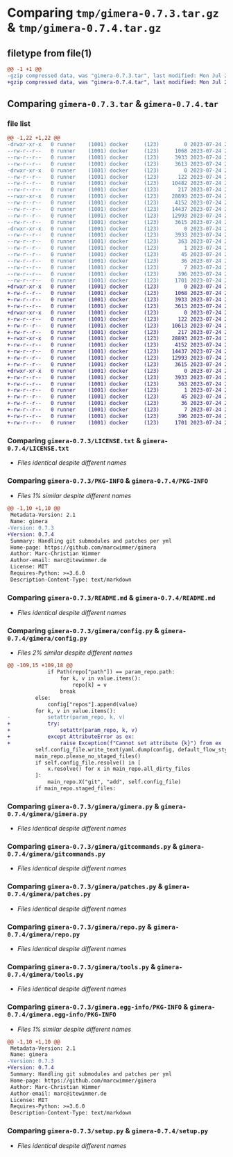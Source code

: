 # Comparing `tmp/gimera-0.7.3.tar.gz` & `tmp/gimera-0.7.4.tar.gz`

## filetype from file(1)

```diff
@@ -1 +1 @@
-gzip compressed data, was "gimera-0.7.3.tar", last modified: Mon Jul 24 22:29:47 2023, max compression
+gzip compressed data, was "gimera-0.7.4.tar", last modified: Mon Jul 24 22:34:46 2023, max compression
```

## Comparing `gimera-0.7.3.tar` & `gimera-0.7.4.tar`

### file list

```diff
@@ -1,22 +1,22 @@
-drwxr-xr-x   0 runner    (1001) docker     (123)        0 2023-07-24 22:29:47.524883 gimera-0.7.3/
--rw-r--r--   0 runner    (1001) docker     (123)     1068 2023-07-24 22:29:00.000000 gimera-0.7.3/LICENSE.txt
--rw-r--r--   0 runner    (1001) docker     (123)     3933 2023-07-24 22:29:47.524883 gimera-0.7.3/PKG-INFO
--rw-r--r--   0 runner    (1001) docker     (123)     3613 2023-07-24 22:29:00.000000 gimera-0.7.3/README.md
-drwxr-xr-x   0 runner    (1001) docker     (123)        0 2023-07-24 22:29:47.524883 gimera-0.7.3/gimera/
--rw-r--r--   0 runner    (1001) docker     (123)      122 2023-07-24 22:29:00.000000 gimera-0.7.3/gimera/__init__.py
--rw-r--r--   0 runner    (1001) docker     (123)    10482 2023-07-24 22:29:00.000000 gimera-0.7.3/gimera/config.py
--rw-r--r--   0 runner    (1001) docker     (123)      217 2023-07-24 22:29:00.000000 gimera-0.7.3/gimera/consts.py
--rwxr-xr-x   0 runner    (1001) docker     (123)    28893 2023-07-24 22:29:00.000000 gimera-0.7.3/gimera/gimera.py
--rw-r--r--   0 runner    (1001) docker     (123)     4152 2023-07-24 22:29:00.000000 gimera-0.7.3/gimera/gitcommands.py
--rw-r--r--   0 runner    (1001) docker     (123)    14437 2023-07-24 22:29:00.000000 gimera-0.7.3/gimera/patches.py
--rw-r--r--   0 runner    (1001) docker     (123)    12993 2023-07-24 22:29:00.000000 gimera-0.7.3/gimera/repo.py
--rw-r--r--   0 runner    (1001) docker     (123)     3615 2023-07-24 22:29:00.000000 gimera-0.7.3/gimera/tools.py
-drwxr-xr-x   0 runner    (1001) docker     (123)        0 2023-07-24 22:29:47.524883 gimera-0.7.3/gimera.egg-info/
--rw-r--r--   0 runner    (1001) docker     (123)     3933 2023-07-24 22:29:47.000000 gimera-0.7.3/gimera.egg-info/PKG-INFO
--rw-r--r--   0 runner    (1001) docker     (123)      363 2023-07-24 22:29:47.000000 gimera-0.7.3/gimera.egg-info/SOURCES.txt
--rw-r--r--   0 runner    (1001) docker     (123)        1 2023-07-24 22:29:47.000000 gimera-0.7.3/gimera.egg-info/dependency_links.txt
--rw-r--r--   0 runner    (1001) docker     (123)       45 2023-07-24 22:29:47.000000 gimera-0.7.3/gimera.egg-info/entry_points.txt
--rw-r--r--   0 runner    (1001) docker     (123)       36 2023-07-24 22:29:47.000000 gimera-0.7.3/gimera.egg-info/requires.txt
--rw-r--r--   0 runner    (1001) docker     (123)        7 2023-07-24 22:29:47.000000 gimera-0.7.3/gimera.egg-info/top_level.txt
--rw-r--r--   0 runner    (1001) docker     (123)      396 2023-07-24 22:29:47.524883 gimera-0.7.3/setup.cfg
--rw-r--r--   0 runner    (1001) docker     (123)     1701 2023-07-24 22:29:00.000000 gimera-0.7.3/setup.py
+drwxr-xr-x   0 runner    (1001) docker     (123)        0 2023-07-24 22:34:46.139651 gimera-0.7.4/
+-rw-r--r--   0 runner    (1001) docker     (123)     1068 2023-07-24 22:33:58.000000 gimera-0.7.4/LICENSE.txt
+-rw-r--r--   0 runner    (1001) docker     (123)     3933 2023-07-24 22:34:46.139651 gimera-0.7.4/PKG-INFO
+-rw-r--r--   0 runner    (1001) docker     (123)     3613 2023-07-24 22:33:58.000000 gimera-0.7.4/README.md
+drwxr-xr-x   0 runner    (1001) docker     (123)        0 2023-07-24 22:34:46.139651 gimera-0.7.4/gimera/
+-rw-r--r--   0 runner    (1001) docker     (123)      122 2023-07-24 22:33:58.000000 gimera-0.7.4/gimera/__init__.py
+-rw-r--r--   0 runner    (1001) docker     (123)    10613 2023-07-24 22:33:58.000000 gimera-0.7.4/gimera/config.py
+-rw-r--r--   0 runner    (1001) docker     (123)      217 2023-07-24 22:33:58.000000 gimera-0.7.4/gimera/consts.py
+-rwxr-xr-x   0 runner    (1001) docker     (123)    28893 2023-07-24 22:33:58.000000 gimera-0.7.4/gimera/gimera.py
+-rw-r--r--   0 runner    (1001) docker     (123)     4152 2023-07-24 22:33:58.000000 gimera-0.7.4/gimera/gitcommands.py
+-rw-r--r--   0 runner    (1001) docker     (123)    14437 2023-07-24 22:33:58.000000 gimera-0.7.4/gimera/patches.py
+-rw-r--r--   0 runner    (1001) docker     (123)    12993 2023-07-24 22:33:58.000000 gimera-0.7.4/gimera/repo.py
+-rw-r--r--   0 runner    (1001) docker     (123)     3615 2023-07-24 22:33:58.000000 gimera-0.7.4/gimera/tools.py
+drwxr-xr-x   0 runner    (1001) docker     (123)        0 2023-07-24 22:34:46.139651 gimera-0.7.4/gimera.egg-info/
+-rw-r--r--   0 runner    (1001) docker     (123)     3933 2023-07-24 22:34:46.000000 gimera-0.7.4/gimera.egg-info/PKG-INFO
+-rw-r--r--   0 runner    (1001) docker     (123)      363 2023-07-24 22:34:46.000000 gimera-0.7.4/gimera.egg-info/SOURCES.txt
+-rw-r--r--   0 runner    (1001) docker     (123)        1 2023-07-24 22:34:46.000000 gimera-0.7.4/gimera.egg-info/dependency_links.txt
+-rw-r--r--   0 runner    (1001) docker     (123)       45 2023-07-24 22:34:46.000000 gimera-0.7.4/gimera.egg-info/entry_points.txt
+-rw-r--r--   0 runner    (1001) docker     (123)       36 2023-07-24 22:34:46.000000 gimera-0.7.4/gimera.egg-info/requires.txt
+-rw-r--r--   0 runner    (1001) docker     (123)        7 2023-07-24 22:34:46.000000 gimera-0.7.4/gimera.egg-info/top_level.txt
+-rw-r--r--   0 runner    (1001) docker     (123)      396 2023-07-24 22:34:46.139651 gimera-0.7.4/setup.cfg
+-rw-r--r--   0 runner    (1001) docker     (123)     1701 2023-07-24 22:33:58.000000 gimera-0.7.4/setup.py
```

### Comparing `gimera-0.7.3/LICENSE.txt` & `gimera-0.7.4/LICENSE.txt`

 * *Files identical despite different names*

### Comparing `gimera-0.7.3/PKG-INFO` & `gimera-0.7.4/PKG-INFO`

 * *Files 1% similar despite different names*

```diff
@@ -1,10 +1,10 @@
 Metadata-Version: 2.1
 Name: gimera
-Version: 0.7.3
+Version: 0.7.4
 Summary: Handling git submodules and patches per yml
 Home-page: https://github.com/marcwimmer/gimera
 Author: Marc-Christian Wimmer
 Author-email: marc@itewimmer.de
 License: MIT
 Requires-Python: >=3.6.0
 Description-Content-Type: text/markdown
```

### Comparing `gimera-0.7.3/README.md` & `gimera-0.7.4/README.md`

 * *Files identical despite different names*

### Comparing `gimera-0.7.3/gimera/config.py` & `gimera-0.7.4/gimera/config.py`

 * *Files 2% similar despite different names*

```diff
@@ -109,15 +109,18 @@
             if Path(repo["path"]) == param_repo.path:
                 for k, v in value.items():
                     repo[k] = v
                 break
         else:
             config["repos"].append(value)
         for k, v in value.items():
-            setattr(param_repo, k, v)
+            try:
+                setattr(param_repo, k, v)
+            except AttributeError as ex:
+                raise Exception(f"Cannot set attribute {k}") from ex
         self.config_file.write_text(yaml.dump(config, default_flow_style=False))
         main_repo.please_no_staged_files()
         if self.config_file.resolve() in [
             x.resolve() for x in main_repo.all_dirty_files
         ]:
             main_repo.X("git", "add", self.config_file)
         if main_repo.staged_files:
```

### Comparing `gimera-0.7.3/gimera/gimera.py` & `gimera-0.7.4/gimera/gimera.py`

 * *Files identical despite different names*

### Comparing `gimera-0.7.3/gimera/gitcommands.py` & `gimera-0.7.4/gimera/gitcommands.py`

 * *Files identical despite different names*

### Comparing `gimera-0.7.3/gimera/patches.py` & `gimera-0.7.4/gimera/patches.py`

 * *Files identical despite different names*

### Comparing `gimera-0.7.3/gimera/repo.py` & `gimera-0.7.4/gimera/repo.py`

 * *Files identical despite different names*

### Comparing `gimera-0.7.3/gimera/tools.py` & `gimera-0.7.4/gimera/tools.py`

 * *Files identical despite different names*

### Comparing `gimera-0.7.3/gimera.egg-info/PKG-INFO` & `gimera-0.7.4/gimera.egg-info/PKG-INFO`

 * *Files 1% similar despite different names*

```diff
@@ -1,10 +1,10 @@
 Metadata-Version: 2.1
 Name: gimera
-Version: 0.7.3
+Version: 0.7.4
 Summary: Handling git submodules and patches per yml
 Home-page: https://github.com/marcwimmer/gimera
 Author: Marc-Christian Wimmer
 Author-email: marc@itewimmer.de
 License: MIT
 Requires-Python: >=3.6.0
 Description-Content-Type: text/markdown
```

### Comparing `gimera-0.7.3/setup.py` & `gimera-0.7.4/setup.py`

 * *Files identical despite different names*

